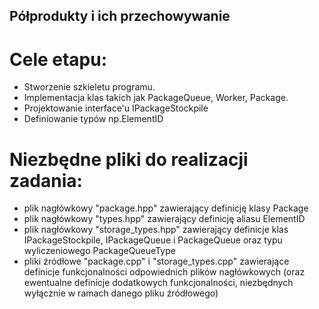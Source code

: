 ## Półprodukty i ich przechowywanie
# Cele etapu:
* Stworzenie szkieletu programu.<br />
* Implementacja klas takich jak PackageQueue, Worker, Package.<br />
* Projektowanie interface'u IPackageStockpile<br />
* Definiowanie typów np.ElementID<br />
# Niezbędne pliki do realizacji zadania:
* plik nagłówkowy "package.hpp" zawierający definicję klasy Package
* plik nagłówkowy "types.hpp" zawierający definicję aliasu ElementID
* plik nagłówkowy "storage_types.hpp" zawierający definicje klas IPackageStockpile, IPackageQueue i PackageQueue oraz typu wyliczeniowego PackageQueueType
* pliki źródłowe "package.cpp" i "storage_types.cpp" zawierające definicje funkcjonalności odpowiednich plików nagłówkowych (oraz ewentualne definicje dodatkowych funkcjonalności, niezbędnych wyłącznie w ramach danego pliku źródłowego)
